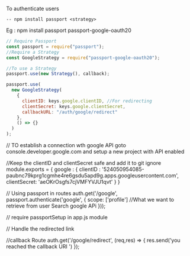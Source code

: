 To authenticate users

    -- npm install passport <strategy>

Eg : npm install passport passport-google-oauth20

```javascript
// Require Passport
const passport = require("passport");
//Require a Strategy
const GoogleStrategy = require("passport-google-oauth20");

//To use a Strategy
passport.use(new Strategy(), callback);

passport.use(
  new GoogleStrategy(
    {
      clientID: keys.google.clientID, //For redirecting
      clientSecret: keys.google.clientSecret,
      callbackURL: "/auth/google/redirect"
    },
    () => {}
  )
);
```

// TO establish a connection wth google API goto console.developer.google.com and setup a new project with API enabled

//Keep the clientID and clientSecret safe and add it to git ignore
module.exports = {
google : {
clientID : '524050954085-paubnc79kprg1cgmhe4re6gsdu5apd9g.apps.googleusercontent.com',
clientSecret: 'aeOKrOsgfs7cjVMFYVJU1qvt'
}
}

// Using passport in routes
auth.get('/google', passport.authenticate('google', {
scope: ['profile'] //What we want to retrieve from user Search google APi
}));

// require passportSetup in app.js module

// Handle the redirected link

//callback Route
auth.get('/google/redirect', (req,res) => {
res.send('you reached the callback URI ')
});
